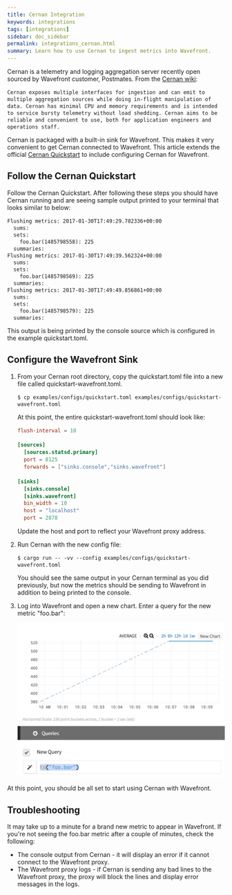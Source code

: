 ```yaml
---
title: Cernan Integration
keywords: integrations
tags: [integrations]
sidebar: doc_sidebar
permalink: integrations_cernan.html
summary: Learn how to use Cernan to ingest metrics into Wavefront.
---
```


Cernan is a telemetry and logging aggregation server recently open sourced by Wavefront customer, Postmates. From the [Cernan wiki](https://github.com/postmates/cernan/wiki):

```quote
Cernan exposes multiple interfaces for ingestion and can emit to multiple aggregation sources while doing in-flight manipulation of data. Cernan has minimal CPU and memory requirements and is intended to service bursty telemetry without load shedding. Cernan aims to be reliable and convenient to use, both for application engineers and operations staff.
```

Cernan is packaged with a built-in sink for Wavefront. This makes it very convenient to get Cernan connected to Wavefront. This article extends the official [Cernan Quickstart](https://github.com/postmates/cernan/wiki/Quickstart) to include configuring Cernan for Wavefront.

## Follow the Cernan Quickstart

Follow the Cernan Quickstart. After following these steps you should have Cernan running and are seeing sample output printed to your terminal that looks similar to below:

```
Flushing metrics: 2017-01-30T17:49:29.782336+00:00  
  sums:  
  sets:  
    foo.bar(1485798558): 225  
  summaries:  
Flushing metrics: 2017-01-30T17:49:39.562324+00:00  
  sums:  
  sets:  
    foo.bar(1485798569): 225  
  summaries:  
Flushing metrics: 2017-01-30T17:49:49.856861+00:00  
  sums:  
  sets:  
    foo.bar(1485798579): 225  
  summaries:
```

This output is being printed by the console source which is configured in the example quickstart.toml.

## Configure the Wavefront Sink

 1. From your Cernan root directory, copy the quickstart.toml file into a new file called quickstart-wavefront.toml.

    ```shell
    $ cp examples/configs/quickstart.toml examples/configs/quickstart-wavefront.toml  
    ```
    At this point, the entire quickstart-wavefront.toml should look like:

    ```conf
    flush-interval = 10  
      
    [sources]  
      [sources.statsd.primary]  
      port = 8125  
      forwards = ["sinks.console","sinks.wavefront"]  
      
    [sinks]  
      [sinks.console]  
      [sinks.wavefront]  
      bin_width = 10  
      host = "localhost"  
      port = 2878  
    ```

    Update the host and port to reflect your Wavefront proxy address.
 
 1. Run Cernan with the new config file:

    ```shell
    $ cargo run -- -vv --config examples/configs/quickstart-wavefront.toml 
    ```

    You should see the same output in your Cernan terminal as you did previously, but now the metrics should be sending to Wavefront in addition to being printed to the console. 
    
 1. Log into Wavefront and open a new chart. Enter a query for the new metric "foo.bar":

    ![cernan](images/cernan.png)

At this point, you should be all set to start using Cernan with Wavefront.
 
## Troubleshooting
 
It may take up to a minute for a brand new metric to appear in Wavefront. If you're not seeing the foo.bar metric after a couple of minutes, check the following:

- The console output from Cernan - it will display an error if it cannot connect to the Wavefront proxy.
- The Wavefront proxy logs - if Cernan is sending any bad lines to the Wavefront proxy, the proxy will block the lines and display error messages in the logs.


